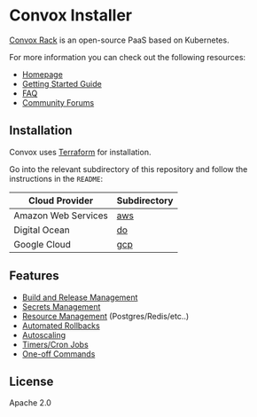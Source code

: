 # Convox Installer

[Convox Rack](https://github.com/convox/convox) is an open-source PaaS based on Kubernetes.

For more information you can check out the following resources:

- [Homepage](https://convox.com)
- [Getting Started Guide](https://docs.convox.com/introduction/getting-started)
- [FAQ](https://docs.convox.com/introduction/faq)
- [Community Forums](https://community.convox.com/)

## Installation

Convox uses [Terraform](https://www.terraform.io/) for installation.

Go into the relevant subdirectory of this repository and follow the instructions in the `README`:

| Cloud Provider      | Subdirectory |
|---------------------|--------------|
| Amazon Web Services | [aws](/aws)  |
| Digital Ocean       | [do](/do)    |
| Google Cloud        | [gcp](/gcp)  |

## Features

* [Build and Release Management](https://docs.convox.com/deployment/builds)
* [Secrets Management](https://docs.convox.com/application/environment)
* [Resource Management](https://docs.convox.com/use-cases/resources) \(Postgres/Redis/etc..\)
* [Automated Rollbacks](https://docs.convox.com/deployment/rolling-back)
* [Autoscaling](https://docs.convox.com/deployment/scaling)
* [Timers/Cron Jobs](https://docs.convox.com/application/timers)
* [One-off Commands](https://docs.convox.com/management/one-off-commands)

## License

Apache 2.0
